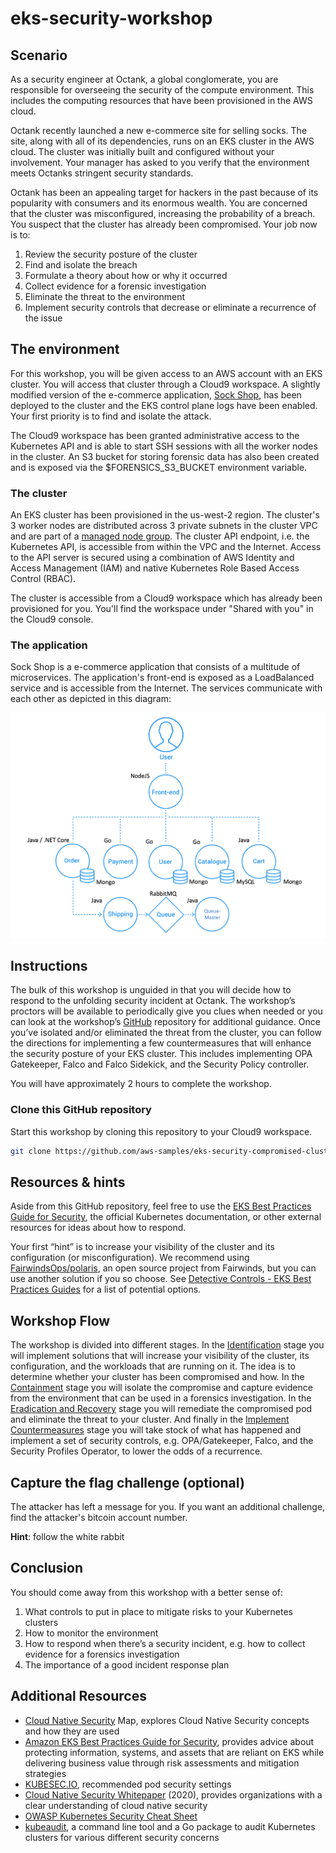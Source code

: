 # eks-security-workshop
## Scenario
As a security engineer at Octank, a global conglomerate, you are responsible for overseeing the security of the compute environment. This includes the computing resources that have been provisioned in the AWS cloud. 

Octank recently launched a new e-commerce site for selling socks. The site, along with all of its dependencies, runs on an EKS cluster in the AWS cloud.  The cluster was initially built and configured without your involvement. Your manager has asked to you verify that the environment meets Octanks stringent security standards. 

Octank has been an appealing target for hackers in the past because of its popularity with consumers and its enormous wealth. You are concerned that the cluster was misconfigured, increasing the probability of a breach. You suspect that the cluster has already been compromised. Your job now is to: 

1. Review the security posture of the cluster
2. Find and isolate the breach
3. Formulate a theory about how or why it occurred
4. Collect evidence for a forensic investigation
5. Eliminate the threat to the environment
6. Implement security controls that decrease or eliminate a recurrence of the issue

## The environment
For this workshop, you will be given access to an AWS account with an EKS cluster. You will access that cluster through a Cloud9 workspace. A slightly modified version of the e-commerce application, [Sock Shop](https://microservices-demo.github.io/), has been deployed to the cluster and the EKS control plane logs have been enabled. Your first priority is to find and isolate the attack. 

The Cloud9 workspace has been granted administrative access to the Kubernetes API and is able to start SSH sessions with all the worker nodes in the cluster. An S3 bucket for storing forensic data has also been created and is exposed via the $FORENSICS_S3_BUCKET environment variable.

### The cluster
An EKS cluster has been provisioned in the us-west-2 region. The cluster's 3 worker nodes are distributed across 3 private subnets in the cluster VPC and are part of a [managed node group](https://docs.aws.amazon.com/eks/latest/userguide/managed-node-groups.html). The cluster API endpoint, i.e. the Kubernetes API, is accessible from within the VPC and the Internet. Access to the API server is secured using a combination of AWS Identity and Access Management (IAM) and native Kubernetes Role Based Access Control (RBAC). 

The cluster is accessible from a Cloud9 workspace which has already been provisioned for you. You'll find the workspace under "Shared with you" in the Cloud9 console. 

### The application
Sock Shop is a e-commerce application that consists of a multitude of microservices. The application's front-end is exposed as a LoadBalanced service and is accessible from the Internet. The services communicate with each other as depicted in this diagram:

![](./images/app-architecture.png)

## Instructions
The bulk of this workshop is unguided in that you will decide how to respond to the unfolding security incident at Octank. The workshop’s proctors will be available to periodically give you clues when needed or you can look at the workshop’s [GitHub](https://github.com/aws-samples/eks-security-compromised-cluster-remediation) repository for additional guidance. Once you’ve isolated and/or eliminated the threat from the cluster, you can follow the directions for implementing a few countermeasures that will enhance the security posture of your EKS cluster. This includes implementing OPA Gatekeeper, Falco and Falco Sidekick, and the Security Policy controller.

You will have approximately 2 hours to complete the workshop. 

### Clone this GitHub repository
Start this workshop by cloning this repository to your Cloud9 workspace. 

```bash
git clone https://github.com/aws-samples/eks-security-compromised-cluster-remediation.git
```

## Resources & hints
Aside from this GitHub repository, feel free to use the [EKS Best Practices Guide for Security](https://aws.github.io/aws-eks-best-practices/security/docs/), the official Kubernetes documentation, or other external resources for ideas about how to respond. 

Your first “hint” is to increase your visibility of the cluster and its configuration (or misconfiguration). We recommend using [FairwindsOps/polaris](https://github.com/FairwindsOps/polaris), an open source project from Fairwinds, but you can use another solution if you so choose. See [Detective Controls - EKS Best Practices Guides](https://aws.github.io/aws-eks-best-practices/security/docs/detective/) for a list of potential options.

## Workshop Flow
The workshop is divided into different stages. In the [Identification](./Identification) stage you will implement solutions that will increase your visibility of the cluster, its configuration, and the workloads that are running on it. The idea is to determine whether your cluster has been compromised and how. In the [Containment](./Containment) stage you will isolate the compromise and capture evidence from the environment that can be used in a forensics investigation. In the [Eradication and Recovery](./Eradication_Recovery) stage you will remediate the compromised pod and eliminate the threat to your cluster. And finally in the [Implement Countermeasures](./Implement_Countermeasures) stage you will take stock of what has happened and implement a set of security controls, e.g. OPA/Gatekeeper, Falco, and the Security Profiles Operator, to lower the odds of a recurrence. 

## Capture the flag challenge (optional)
The attacker has left a message for you. If you want an additional challenge, find the attacker's bitcoin account number. 

**Hint**: follow the white rabbit

## Conclusion
You should come away from this workshop with a better sense of: 

1. What controls to put in place to mitigate risks to your Kubernetes clusters
2. How to monitor the environment
3. How to respond when there’s a security incident, e.g. how to collect evidence for a forensics investigation
4. The importance of a good incident response plan

## Additional Resources
- [Cloud Native Security](https://cnsmap.netlify.app/) Map, explores Cloud Native Security concepts and how they are used
- [Amazon EKS Best Practices Guide for Security](https://aws.github.io/aws-eks-best-practices/security/docs/), provides advice about protecting information, systems, and assets that are reliant on EKS while delivering business value through risk assessments and mitigation strategies
- [KUBESEC.IO](https://kubesec.io/), recommended pod security settings
- [Cloud Native Security Whitepaper](https://github.com/cncf/tag-security/blob/main/security-whitepaper/cloud-native-security-whitepaper.md) (2020), provides organizations with a clear understanding of cloud native security
- [OWASP Kubernetes Security Cheat Sheet](https://cheatsheetseries.owasp.org/cheatsheets/Kubernetes_Security_Cheat_Sheet.html)
- [kubeaudit](https://github.com/Shopify/kubeaudit), a command line tool and a Go package to audit Kubernetes clusters for various different security concerns
